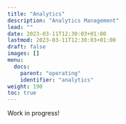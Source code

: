 ```yaml
---
title: "Analytics"
description: "Analytics Management"
lead: ""
date: 2023-03-11T12:30:03+01:00
lastmod: 2023-03-11T12:30:03+01:00
draft: false
images: []
menu:
  docs:
    parent: "operating"
    identifier: "analytics"
weight: 190
toc: true
---
```

Work in progress!

<!--
## Notebook creation

Analytics are statistical tools that are the output of data analysis. 

<figure id="Pic 1" >
<img src="Analytics images/Pic 1.png" alt="Patient">
<figcaption style="text-align:center"></figcaption>
</figure>

The user can create and run analytics in the Notebooks page. Follow the steps below to create a Notebook:
1.	Click on +NOTEBOOK in the Notebooks page to open the Create a Notebook tab
2.	Click on Name and type a value 
3.	Click on Description and type a value 
4.	Click on CREATE NOTEBOOK to save the data, otherwise click on CANCEL to discard them.

<figure id="Pic 1a" >
<img src="Analytics images/Pic 1a.png" alt="Patient">
<figcaption style="text-align:center">Step 1</figcaption>
</figure>

<figure id="Pic 2" >
<img src="Analytics images/Pic 2.png" alt="Patient">
<figcaption style="text-align:center"></figcaption>
</figure>

<figure id="Pic 3" >
<img src="Analytics images/Pic 3.png" alt="Patient">
<figcaption style="text-align:center">Steps 2, 3 and 4</figcaption>
</figure>

The new notebook appears as a new record in the Notebooks tab. It can be edited with the EDIT button and deleted with the DELETE button. The SHOW button opens the Notebook, where the user can create and update Analytics.


## Analytics creation

Follow the steps below to create Analytics:

1.	Click on SHOW to open a Notebook. The tab Analytics of Notebook appears 
2.	Click on +ANALYTICS to open a tab for creating Analytics 
3.	Tick the analytics
4.	Click on CONTINUE to confirm and proceed
5.	Type the values for the parameters under Configure analytics. Click on CONTINUE to proceed, otherwise click on PREVIOUS to go back to Step 3 
6.	Click on RUN to save and launch the analytics, otherwise click on PREVIOUS to go back to Step 4.

<figure id="Pic 5" >
<img src="Analytics images/Pic 5.png" alt="Patient">
<figcaption style="text-align:center">Step 1</figcaption>
</figure>

<figure id="Pic 6" >
<img src="Analytics images/Pic 6.png" alt="Patient">
<figcaption style="text-align:center"></figcaption>
</figure>

<figure id="Pic 6a" >
<img src="Analytics images/Pic 6a.png" alt="Patient">
<figcaption style="text-align:center">Step 2</figcaption>
</figure>

<figure id="Pic 7" >
<img src="Analytics images/Pic 7.png" alt="Patient">
<figcaption style="text-align:center"></figcaption>
</figure>

<figure id="Pic 7a" >
<img src="Analytics images/Pic 7a.png" alt="Patient">
<figcaption style="text-align:center">Step 3</figcaption>
</figure>

<figure id="Pic 8" >
<img src="Analytics images/Pic 8.png" alt="Patient">
<figcaption style="text-align:center">Step 4</figcaption>
</figure>

<figure id="Pic 9" >
<img src="Analytics images/Pic 9.png" alt="Patient">
<figcaption style="text-align:center">Steps 5 and 6</figcaption>
</figure>
-->

